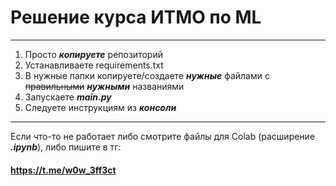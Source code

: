 # Решение курса ИТМО по ML
***
1. Просто _**копируете**_ репозиторий
2. Устанавливаете requirements.txt
3. В нужные папки копируете/создаете **_нужные_** файлами с ~~правильными~~ **_нужными_** названиями
4. Запускаете _**main.py**_
5. Следуете инструкциям из **_консоли_**
***
Если что-то не работает либо смотрите файлы для Colab (расширение **_.ipynb_**), либо пишите в тг:
#### https://t.me/w0w_3ff3ct
